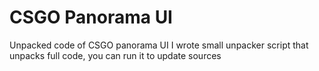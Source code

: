 # CSGO Panorama UI
Unpacked code of CSGO panorama UI
I wrote small unpacker script that unpacks full code, you can run it to update sources
